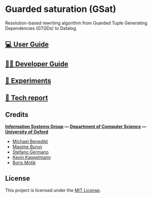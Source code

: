 # Guarded saturation (GSat)

Resolution-based rewriting algorithm from Guarded Tuple Generating Dependencies (GTGDs) to Datalog.

## [💻 User Guide](user_guide.md)

## [👩‍💻 Developer Guide](developer_guide.md)

## [🧪 Experiments](experiments.md)

## [📄 Tech report](files/gsatwithsupp.pdf)

## Credits

**[Information Systems Group](https://www.cs.ox.ac.uk/isg) — [Department of Computer Science](https://www.cs.ox.ac.uk) — [University of Oxford](https://www.ox.ac.uk)**

- [Michael Benedikt](http://www.cs.ox.ac.uk/people/michael.benedikt/home.html)
- [Maxime Buron](https://www.cs.ox.ac.uk/people/maxime.buron)
- [Stefano Germano](https://www.cs.ox.ac.uk/people/stefano.germano)
- [Kevin Kappelmann](https://www21.in.tum.de/team/kappelmk)
- [Boris Motik](https://www.cs.ox.ac.uk/people/boris.motik)

## License

This project is licensed under the [MIT License](https://github.com/KRR-Oxford/Guarded-saturation/blob/master/LICENSE).
